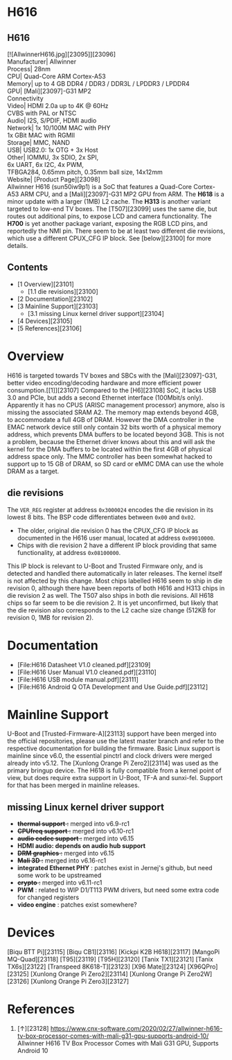 # H616
H616  
---  
[![AllwinnerH616.jpg][23095]][23096]  
Manufacturer|  Allwinner  
Process|  28nm  
CPU|  Quad-Core ARM Cortex-A53  
Memory|  up to 4 GB DDR4 / DDR3 / DDR3L / LPDDR3 / LPDDR4  
GPU|  [Mali][23097]-G31 MP2  
Connectivity  
Video|  HDMI 2.0a up to 4K @ 60Hz  
CVBS with PAL or NTSC  
Audio|  I2S, S/PDIF, HDMI audio  
Network|  1x 10/100M MAC with PHY  
1x GBit MAC with RGMII  
Storage|  MMC, NAND  
USB|  USB2.0: 1x OTG + 3x Host  
Other|  IOMMU, 3x SDIO, 2x SPI,  
6x UART, 6x I2C, 4x PWM,  
TFBGA284, 0.65mm pitch, 0.35mm ball size, 14x12mm  
Website|  [Product Page][23098]  
Allwinner H616 (sun50iw9p1) is a SoC that features a Quad-Core Cortex-A53 ARM CPU, and a [Mali][23097]-G31 MP2 GPU from ARM. The **H618** is a minor update with a larger (1MB) L2 cache. The **H313** is another variant targeted to low-end TV boxes. The [T507][23099] uses the same die, but routes out additional pins, to expose LCD and camera functionality. The **H700** is yet another package variant, exposing the RGB LCD pins, and reportedly the NMI pin. 
There seem to be at least two different die revisions, which use a different CPUX_CFG IP block. See [below][23100] for more details. 
## Contents
  * [1 Overview][23101]
    * [1.1 die revisions][23100]
  * [2 Documentation][23102]
  * [3 Mainline Support][23103]
    * [3.1 missing Linux kernel driver support][23104]
  * [4 Devices][23105]
  * [5 References][23106]

# Overview
H616 is targeted towards TV boxes and SBCs with the [Mali][23097]-G31, better video encoding/decoding hardware and more efficient power consumption.[[1]][23107]
Compared to the [H6][23108] SoC, it lacks USB 3.0 and PCIe, but adds a second Ethernet interface (100Mbit/s only). Apparently it has no CPUS (ARISC management processor) anymore, also is missing the associated SRAM A2. 
The memory map extends beyond 4GB, to accommodate a full 4GB of DRAM. However the DMA controller in the EMAC network device still only contain 32 bits worth of a physical memory address, which prevents DMA buffers to be located beyond 3GB. This is not a problem, because the Ethernet driver knows about this and will ask the kernel for the DMA buffers to be located within the first 4GB of physical address space only. The MMC controller has been somewhat hacked to support up to 15 GB of DRAM, so SD card or eMMC DMA can use the whole DRAM as a target. 
## die revisions
The `VER_REG` register at address `0x3000024` encodes the die revision in its lowest 8 bits. The BSP code differentiates between `0x00` and `0x02`. 
  * The older, original die revision 0 has the CPUX_CFG IP block as documented in the H616 user manual, located at address `0x09010000`.
  * Chips with die revision 2 have a different IP block providing that same functionality, at address `0x08100000`.

This IP block is relevant to U-Boot and Trusted Firmware only, and is detected and handled there automatically in later releases. The kernel itself is not affected by this change. 
Most chips labelled H616 seem to ship in die revision 0, although there have been reports of both H616 and H313 chips in die revision 2 as well. The T507 also ships in both die revisions. All H618 chips so far seem to be die revision 2. It is yet unconfirmed, but likely that the die revision also corresponds to the L2 cache size change (512KB for revision 0, 1MB for revision 2). 
# Documentation
  * [File:H616 Datasheet V1.0 cleaned.pdf][23109]
  * [File:H616 User Manual V1.0 cleaned.pdf][23110]
  * [File:H616 USB module manual.pdf][23111]
  * [File:H616 Android Q OTA Development and Use Guide.pdf][23112]

# Mainline Support
U-Boot and [Trusted-Firmware-A][23113] support have been merged into the official repositories, please use the latest master branch and refer to the respective documentation for building the firmware. 
Basic Linux support is mainline since v6.0, the essential pinctrl and clock drivers were merged already into v5.12. 
The [Xunlong Orange Pi Zero2][23114] was used as the primary bringup device. 
The H618 is fully compatible from a kernel point of view, but does require extra support in U-Boot, TF-A and sunxi-fel. Support for that has been merged in mainline releases. 
## missing Linux kernel driver support
  * ~~**thermal support** :~~ merged into v6.9-rc1
  * ~~**CPUfreq support** :~~ merged into v6.10-rc1
  * ~~**audio codec support** :~~ merged into v6.15
  * **HDMI audio: depends on audio hub support**
  * ~~**DRM graphics** :~~ merged into v6.15
  * ~~**Mali 3D** :~~ merged into v6.16-rc1
  * **integrated Ethernet PHY** : patches exist in Jernej's github, but need some work to be upstreamed
  * ~~**crypto** :~~ merged into v6.11-rc1
  * **PWM** : related to WIP D1/T113 PWM drivers, but need some extra code for changed registers
  * **video engine** : patches exist somewhere?

# Devices
[Biqu BTT Pi][23115]
[Biqu CB1][23116]
[Kickpi K2B H618][23117]
[MangoPi MQ-Quad][23118]
[T95][23119]
[T95H][23120]
[Tanix TX1][23121]
[Tanix TX6s][23122]
[Transpeed 8K618-T][23123]
[X96 Mate][23124]
[X96QPro][23125]
[Xunlong Orange Pi Zero2][23114]
[Xunlong Orange Pi Zero2W][23126]
[Xunlong Orange Pi Zero3][23127]
# References
  1. [↑][23128] <https://www.cnx-software.com/2020/02/27/allwinner-h616-tv-box-processor-comes-with-mali-g31-gpu-supports-android-10/> Allwinner H616 TV Box Processor Comes with Mali G31 GPU, Supports Android 10
